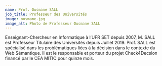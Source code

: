 ```yaml
---
name: Prof. Ousmane SALL
job_title: Professeur des Universités
image: ousmane.jpg
image_alt: Photo de Professeur Ousmane SALL
---
```


Enseignant-Chercheur en Informatique à l’UFR SET depuis 2007, M. SALL est Professeur Titulaire des Universités depuis Juillet 2019. Prof. SALL est spécialisé dans les problématiques liées à la décision dans le contexte du Web Sémantique. Il est le responsable et porteur du projet Check4Decsion financé par le CEA MITIC pour quinze mois.
